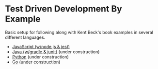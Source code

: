 # Test Driven Development By Example

Basic setup for following along with Kent Beck's book examples in several different languages.

* [JavaScript (w/node.js & jest)](/js)
* [Java (w/gradle & junit)](/java) (under construction)
* [Python](/py) (under construction)
* [Go](/go) (under construction)
